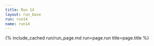 ```yaml
---
title: Run 14
layout: run_base
run: run14
name: run14
---
```

{% include_cached run/run_page.md run=page.run title=page.title %}

